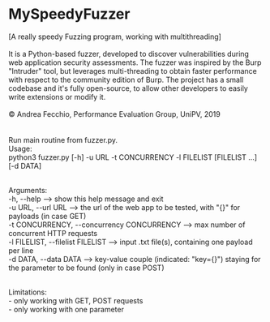 # MySpeedyFuzzer
[A really speedy Fuzzing program, working with multithreading]<br><br>
It is a Python-based fuzzer, developed to discover vulnerabilities during web application security assessments. The fuzzer was inspired by the Burp "Intruder" tool, but leverages multi-threading to obtain faster performance with respect to the community edition of Burp. The project has a small codebase and it's fully open-source, to allow other developers to easily write extensions or modify it.<br><br>
© Andrea Fecchio, Performance Evaluation Group, UniPV, 2019<br><br><br>
Run main routine from fuzzer.py.<br>
Usage:<br>
  python3 fuzzer.py [-h] -u URL -t CONCURRENCY -l FILELIST [FILELIST ...] [-d DATA]<br><br>

Arguments:<br>
  -h, --help      --> show this help message and exit<br>
  -u URL, --url URL     --> the url of the web app to be tested, with "{}" for payloads (in case GET)<br>
  -t CONCURRENCY, --concurrency CONCURRENCY     --> max number of concurrent HTTP requests<br>
  -l FILELIST, --filelist FILELIST    --> input .txt file(s), containing one payload per line<br>
  -d DATA, --data DATA    --> key-value couple (indicated: "key={}") staying for the parameter to be found (only in case POST)<br><br>
  
  Limitations:<br>
    - only working with GET, POST requests<br>
    - only working with one parameter<br>
